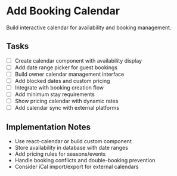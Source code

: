 # Add Booking Calendar

Build interactive calendar for availability and booking management.

## Tasks
- [ ] Create calendar component with availability display
- [ ] Add date range picker for guest bookings
- [ ] Build owner calendar management interface
- [ ] Add blocked dates and custom pricing
- [ ] Integrate with booking creation flow
- [ ] Add minimum stay requirements
- [ ] Show pricing calendar with dynamic rates
- [ ] Add calendar sync with external platforms

## Implementation Notes
- Use react-calendar or build custom component
- Store availability in database with date ranges
- Add pricing rules for seasons/events
- Handle booking conflicts and double-booking prevention
- Consider iCal import/export for external calendars